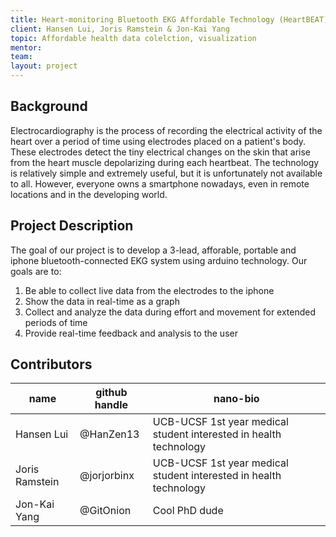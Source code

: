 ```yaml
---
title: Heart-monitoring Bluetooth EKG Affordable Technology (HeartBEAT)
client: Hansen Lui, Joris Ramstein & Jon-Kai Yang
topic: Affordable health data colelction, visualization
mentor:
team:
layout: project
---
```


## Background

Electrocardiography is the process of recording the electrical activity of 
the heart over a period of time using electrodes placed on a patient's body. 
These electrodes detect the tiny electrical changes on the skin that arise 
from the heart muscle depolarizing during each heartbeat. The technology is
relatively simple and extremely useful, but it is unfortunately not available
to all. However, everyone owns a smartphone nowadays, even in remote locations
and in the developing world. 

## Project Description

The goal of our project is to develop a 3-lead, afforable, portable and iphone
bluetooth-connected EKG system using arduino technology. Our goals are to:
   1. Be able to collect live data from the electrodes to the iphone
   2. Show the data in real-time as a graph
   3. Collect and analyze the data during effort and movement for extended 
      periods of time
   4. Provide real-time feedback and analysis to the user

## Contributors

name | github handle | nano-bio 
--- | --- | ---
Hansen Lui | @HanZen13 | UCB-UCSF 1st year medical student interested in health technology
Joris Ramstein | @jorjorbinx | UCB-UCSF 1st year medical student interested in health technology
Jon-Kai Yang | @GitOnion | Cool PhD dude 
